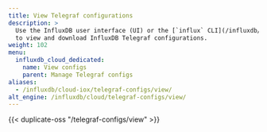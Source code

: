 ```yaml
---
title: View Telegraf configurations
description: >
  Use the InfluxDB user interface (UI) or the [`influx` CLI](/influxdb/cloud/reference/cli/influx/)
  to view and download InfluxDB Telegraf configurations.
weight: 102
menu:
  influxdb_cloud_dedicated:
    name: View configs
    parent: Manage Telegraf configs
aliases:
  - /influxdb/cloud-iox/telegraf-configs/view/
alt_engine: /influxdb/cloud/telegraf-configs/view/
---
```


{{< duplicate-oss "/telegraf-configs/view" >}}
